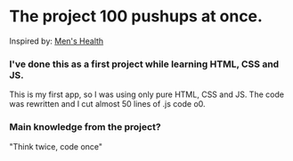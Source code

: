 # The project 100 pushups at once.
Inspired by: [Men's Health](https://www.menshealth.pl/fitness/Trening-100-pompek-w-6-tygodni,4629,1)

### I've done this as a first project while learning HTML, CSS and JS.
This is my first app, so I was using only pure HTML, CSS and JS.
The code was rewritten and I cut almost 50 lines of .js code o0. 

### Main knowledge from the project? 

"Think twice, code once"

